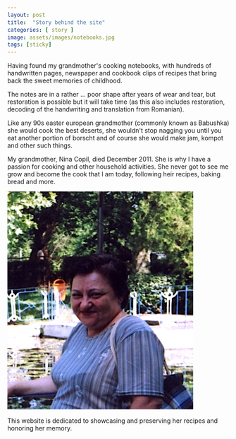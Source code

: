 ```yaml
---
layout: post
title:  "Story behind the site"
categories: [ story ]
image: assets/images/notebooks.jpg
tags: [sticky]
---
```


Having found my grandmother's cooking notebooks, with hundreds of handwritten pages, newspaper and cookbook clips of recipes that bring back the sweet memories of childhood.

The notes are in a rather ... poor shape after years of wear and tear, but restoration is possible but it will take time (as this also includes restoration, decoding of the handwriting and translation from Romanian).

Like any 90s easter european grandmother (commonly known as Babushka) she would cook the best deserts, she wouldn't stop nagging you until you eat another portion of borscht and of course she would make jam, kompot and other such things.

My grandmother, Nina Copil, died December 2011. She is why I have a passion for cooking and other household activities. She never got to see me grow and become the cook that I am today, following heir recipes, baking bread and more.

![Nina Copil](/assets/images/nina.jpg)

This website is dedicated to showcasing and preserving her recipes and honoring her memory. 

